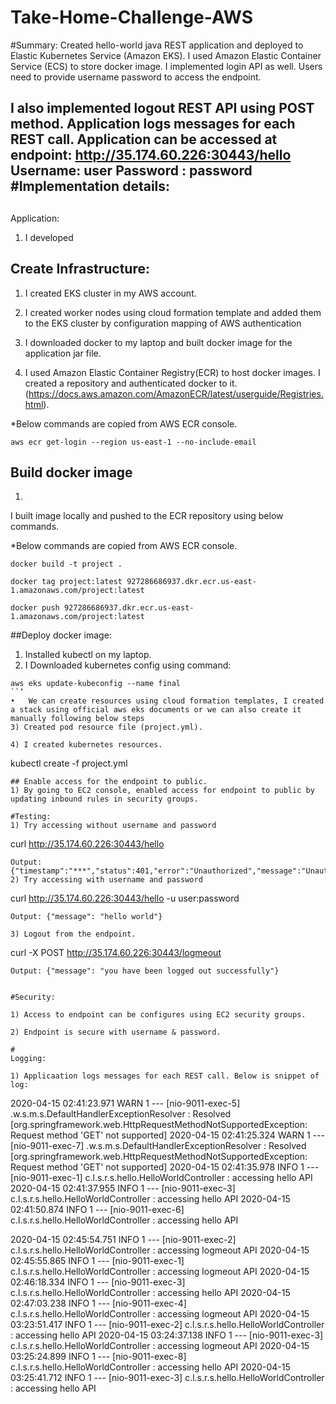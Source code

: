 # Take-Home-Challenge-AWS

#Summary:
Created hello-world java REST application and deployed to Elastic Kubernetes Service (Amazon EKS). 
I used Amazon Elastic Container Service (ECS) to store docker image.
 I implemented login API as well.
 Users need to provide username password to access the endpoint.

I also implemented logout REST API using POST method. 
Application logs messages for each REST call.
Application can be accessed at endpoint: http://35.174.60.226:30443/hello
Username: user
Password : password
#Implementation 
details:
-----------------------

## 
Application:
1) I developed 
## Create Infrastructure:

1) I created EKS cluster in my AWS account.

2) I created worker nodes using cloud formation template and added them to the EKS cluster by configuration mapping of AWS authentication 

3) I downloaded docker to my laptop and built docker image for the application jar file.

4) I used Amazon Elastic Container Registry(ECR) to host docker images.
 I created a repository and authenticated docker to it. (https://docs.aws.amazon.com/AmazonECR/latest/userguide/Registries.html).
 
*Below commands are copied from AWS ECR console.
```
aws ecr get-login --region us-east-1 --no-include-email
```


## Build docker image

1) 
I built image locally and pushed to the ECR repository using below commands.

*Below commands are copied from AWS ECR console.
```
docker build -t project .

docker tag project:latest 927286686937.dkr.ecr.us-east-1.amazonaws.com/project:latest

docker push 927286686937.dkr.ecr.us-east-1.amazonaws.com/project:latest

```


##Deploy docker image:
1) Installed kubectl on my laptop.
2) I Downloaded kubernetes config using command:
```
aws eks update-kubeconfig --name final
``’
•	We can create resources using cloud formation templates, I created a stack using official aws eks documents or we can also create it manually following below steps
3) Created pod resource file (project.yml).

4) I created kubernetes resources.
```
kubectl create -f  project.yml 
```
## Enable access for the endpoint to public.
1) By going to EC2 console, enabled access for endpoint to public by updating inbound rules in security groups.

#Testing:
1) Try accessing without username and password
```
curl http://35.174.60.226:30443/hello 
```
Output: {"timestamp":"***","status":401,"error":"Unauthorized","message":"Unauthorized","path":"/hello"}
2) Try accessing with username and password

```
 curl http://35.174.60.226:30443/hello -u user:password
```
Output: {"message": "hello world"}

3) Logout from the endpoint.
```
curl -X POST http://35.174.60.226:30443/logmeout
```
Output: {"message": "you have been logged out successfully"}


#Security:

1) Access to endpoint can be configures using EC2 security groups.

2) Endpoint is secure with username & password.

# 
Logging:

1) Applicaation logs messages for each REST call. Below is snippet of log:

```
2020-04-15 02:41:23.971  WARN 1 --- [nio-9011-exec-5] .w.s.m.s.DefaultHandlerExceptionResolver : Resolved [org.springframework.web.HttpRequestMethodNotSupportedException: Request method 'GET' not supported]
2020-04-15 02:41:25.324  WARN 1 --- [nio-9011-exec-7] .w.s.m.s.DefaultHandlerExceptionResolver : Resolved [org.springframework.web.HttpRequestMethodNotSupportedException: Request method 'GET' not supported]
2020-04-15 02:41:35.978  INFO 1 --- [nio-9011-exec-1] c.l.s.r.s.hello.HelloWorldController     : accessing hello API
2020-04-15 02:41:37.955  INFO 1 --- [nio-9011-exec-3] c.l.s.r.s.hello.HelloWorldController     : accessing hello API
2020-04-15 02:41:50.874  INFO 1 --- [nio-9011-exec-6] c.l.s.r.s.hello.HelloWorldController     : accessing hello API


2020-04-15 02:45:54.751  INFO 1 --- [nio-9011-exec-2] c.l.s.r.s.hello.HelloWorldController     : accessing logmeout API
2020-04-15 02:45:55.865  INFO 1 --- [nio-9011-exec-1] c.l.s.r.s.hello.HelloWorldController     : accessing logmeout API
2020-04-15 02:46:18.334  INFO 1 --- [nio-9011-exec-3] c.l.s.r.s.hello.HelloWorldController     : accessing hello API
2020-04-15 02:47:03.238  INFO 1 --- [nio-9011-exec-4] c.l.s.r.s.hello.HelloWorldController     : accessing logmeout API
2020-04-15 03:23:51.417  INFO 1 --- [nio-9011-exec-2] c.l.s.r.s.hello.HelloWorldController     : accessing hello API
2020-04-15 03:24:37.138  INFO 1 --- [nio-9011-exec-3] c.l.s.r.s.hello.HelloWorldController     : accessing logmeout API
2020-04-15 03:25:24.899  INFO 1 --- [nio-9011-exec-8] c.l.s.r.s.hello.HelloWorldController     : accessing hello API
2020-04-15 03:25:41.712  INFO 1 --- [nio-9011-exec-3] c.l.s.r.s.hello.HelloWorldController     : accessing hello API


```

 

 
